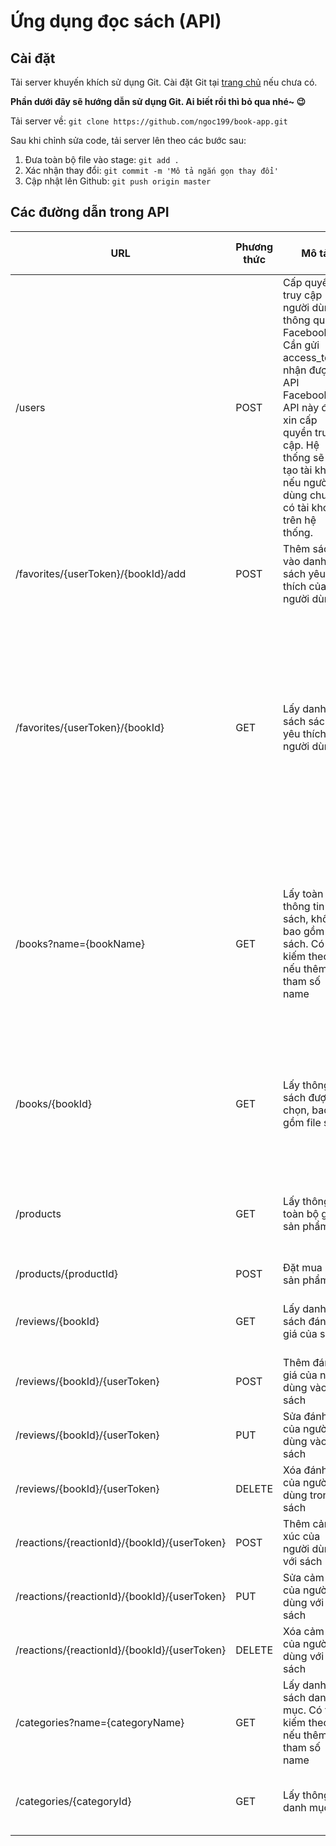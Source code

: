 # Ứng dụng đọc sách (API)
## Cài đặt
Tải server khuyến khích sử dụng Git. Cài đặt Git tại [trang chủ](https://git-scm.com/downloads) nếu chưa có.

**Phần dưới đây sẽ hướng dẫn sử dụng Git. Ai biết rồi thì bỏ qua nhé~ :wink:**

Tải server về:
`git clone https://github.com/ngoc199/book-app.git`

Sau khi chỉnh sửa code, tải server lên theo các bước sau:
1. Đưa toàn bộ file vào stage:
`git add .`
2. Xác nhận thay đổi:
`git commit -m 'Mô tả ngắn gọn thay đổi'`
3. Cập nhật lên Github:
`git push origin master`

## Các đường dẫn trong API
| URL | Phương thức | Mô tả | Trả về (dạng JSON) | Hoàn thành |
|-|-|-|-|-|
| /users| POST | Cấp quyền truy cập người dùng thông qua Facebook. Cần gửi access_token nhận được từ API Facebook lên API này để xin cấp quyền truy cập. Hệ thống sẽ tự tạo tài khoản nếu người dùng chưa có tài khoản trên hệ thống. | JWT. Cần gắn mã này vào trong phần header ở trong mỗi request yêu cầu quyền truy cập. |:white_check_mark:  |
| /favorites/{userToken}/{bookId}/add | POST | Thêm sách vào danh sách yêu thích của người dùng | boolean |:black_square_button:  |
| /favorites/{userToken}/{bookId} | GET | Lấy danh sách sách yêu thích của người dùng | Danh sách các thông tin sách được lưu bởi người dùng gồm, tên, số lượt thích, không thích, mô tả ngắn gọn, ảnh bìa |:black_square_button:  |
| /books?name={bookName} | GET | Lấy toàn bộ thông tin sách, không bao gồm file sách. Có tìm kiếm theo tên nếu thêm tham số name | Danh sách các thông tin sách gồm, tên, số lượt thích, không thích, mô tả ngắn gọn, ảnh bìa |:white_check_mark:  |
| /books/{bookId} | GET | Lấy thông tin sách được chọn, bao gồm file sách | Thông tin chi tiết của sách như trên bao gồm cả file sách |:white_check_mark:  |
| /products | GET | Lấy thông tin toàn bộ gói sản phẩm | Danh sách thông tin chi tiết các gói sản phẩm |:black_square_button:  |
| /products/{productId} | POST | Đặt mua gói sản phẩm | boolean |:black_square_button:  |
| /reviews/{bookId} | GET | Lấy danh sách đánh giá của sách | Danh sách đánh giá của sách |:black_square_button:  |
| /reviews/{bookId}/{userToken} | POST | Thêm đánh giá của người dùng vào sách | boolean |:black_square_button:  |
| /reviews/{bookId}/{userToken} | PUT | Sửa đánh giá của người dùng vào sách | boolean |:black_square_button:  |
| /reviews/{bookId}/{userToken} | DELETE | Xóa đánh giá của người dùng trong sách | boolean |:black_square_button:  |
| /reactions/{reactionId}/{bookId}/{userToken} | POST | Thêm cảm xúc của người dùng với sách | boolean |:black_square_button:  |
| /reactions/{reactionId}/{bookId}/{userToken} | PUT | Sửa cảm xúc của người dùng với sách | boolean |:black_square_button:  |
| /reactions/{reactionId}/{bookId}/{userToken} | DELETE | Xóa cảm xúc của người dùng với sách | boolean |:black_square_button:  |
| /categories?name={categoryName} | GET | Lấy danh sách danh mục. Có tìm kiếm theo tên nếu thêm tham số name | Danh sách thông tin danh mục |:black_square_button:  |
| /categories/{categoryId} | GET | Lấy thông tin danh mục | Thông tin chi tiết danh mục |:black_square_button:  |